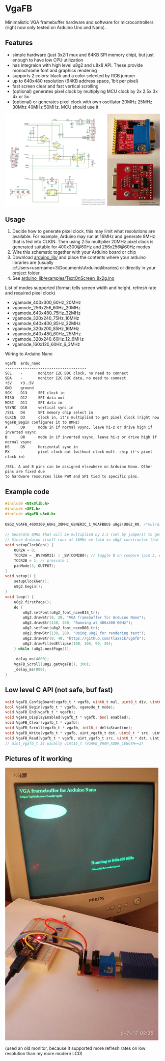 # VgaFB

Minimalistic VGA framebuffer hardware and software for microcontrollers (right now only tested on Arduino Uno and Nano).

## Features
* simple hardware (just 3x2:1 mux and 64KB SPI memory chip), but just enough to have low CPU utilization
* has integraion with high level u8g2 and u8x8 API. These provide monochrome font and graphics rendering
* supports 2 colors: black and a color selected by RGB jumper
* up to 640x480 resolution (64KB address space, 1bit per pixel)
* fast screen clear and fast vertical scrolling
* (optional) generates pixel clock by multiplying MCU clock by 2x 2.5x 3x 4x or 5x
* (optional) or generates pixel clock with own oscillator 20MHz 25MHz 30Mhz 40MHz 50MHz. MCU should use it

![Schematic and pcb pictures](sch_pcb.jpg)

## Usage
1. Decide how to generate pixel clock, this may limit what resolutions are available. For example, Arduino may run at 16MHz and generate 8MHz that is fed into CLKIN. Then using 2.5x multiplier 20MHz pixel clock is generated suitable for 400x300@60Hz and 256x256@60Hz modes
2. Wire this schematic together with your Arduino board or chip
3. Download [arduino_lib/](arduino_lib/) and place the contents where your arduino libraries are (usually c:\Users\<username>3\Documents\Arduino\libraries\) or directly in your project folder
4. See [arduino_lib/examples/TextOnScreen_8x2g.ino](arduino_lib/examples/TextOnScreen_8x2g.ino)

List of modes supported (format tells screen width and height, refresh rate and required pixel clock)
* vgamode_400x300_60Hz_20MHz
* vgamode_256x256_60Hz_20MHz
* vgamode_640x480_75Hz_32MHz
* vgamode_320x240_75Hz_16MHz
* vgamode_640x400_85Hz_32MHz
* vgamode_320x200_85Hz_16MHz
* vgamode_640x480_60Hz_25MHz
* vgamode_320x240_60Hz_12_6MHz
* vgamode_160x120_60Hz_6_3MHz

Wiring to Arduino Nano
```
vgafb  ardu_nano
-------------------------------------
SCL    -       monitor I2C DDC clock, no need to connect
SDA    -       monitor I2C DDC data, no need to connect
+5V    +3..5V
GND    ground
SCK    D13     SPI clock in
MISO   D12     SPI data out
MOSI   D11     SPI data in
VSYNC  D10     vertical sync in
/SEL   D4      SPI memory chip select in
CLKIN  D3      clock in, it's multiplied to get pixel clock (right now VgaFB_Begin configures it to 8MHz)
A      D9      mode in if normal vsync, leave hi-z or drive high if inverted vsync
B      D8      mode in if inverted vsync, leave hi-z or drive high if normal vsync
HS     D5      horizontal sync in
PX     -       pixel clock out (without clock mult. chip it's pixel clock in)

/SEL, A and B pins can be assigned elsewhere on Arduino Nano. Other pins are fixed due
to hardware resources like PWM and SPI tied to specific pins.
```

## Example code
```C
#include <U8x8lib.h>
#include <SPI.h>
#include <VgaFB_u8x8.h>

U8G2_VGAFB_400X300_60Hz_20MHz_GENERIC_1_VGAFBBUS u8g2(U8G2_R0, /*mul/div=*/5, 4, /* cs=*/ 4, /* a=*/ 9);

// Generate 8MHz that will be multiplied by 2.5 (set by jumpers) to get 20MHz pixel clock.
// Since Arduino itself runs at 16MHz we told in u8g2 constructor that the multiplier is 1.25
void setupClockGen() {
	OCR2A = 0;
	TCCR2A = _BV(WGM21) | _BV(COM2B0); // toggle B on compare (pin 5, Arduino port: D3)
	TCCR2B = 1; // prescale 1
	pinMode(3, OUTPUT);
}
void setup() {
	setupClockGen();
	u8g2.begin();
}
void loop() {
	u8g2.firstPage();
	do {
		u8g2.setFont(u8g2_font_ncenB14_tr);
		u8g2.drawStr(0, 20, "VGA framebuffer for Arduino Nano");
		u8g2.drawStr(130, 260, "Running at 400x300 60Hz");
		u8g2.setFont(u8g2_font_ncenB08_tr);
		u8g2.drawStr(130, 280, "Using u8g2 for rendering text");
		u8g2.drawStr(0, 40, "https://github.com/tlaasik/vgafb");
		u8g2.drawFilledEllipse(100, 100, 90, 30);
	} while (u8g2.nextPage());
	
	_delay_ms(4000);
	VgaFB_Scroll(u8g2.getVgaFB(), 300);
	_delay_ms(800);
}
```

## Low level C API (not safe, buf fast)
```C
void VgaFB_ConfigBoard(vgafb_t * vgafb, uint8_t mul, uint8_t div, uint8_t cs_pin, uint8_t ab_pin);
bool VgaFB_Begin(vgafb_t * vgafb, vgamode_t mode);
void VgaFB_End(vgafb_t * vgafb);
void VgaFB_DisplayEnabled(vgafb_t * vgafb, bool enabled);
void VgaFB_Clear(vgafb_t * vgafb);
void VgaFB_Scroll(vgafb_t * vgafb, int16_t deltaScanline);
void VgaFB_Write(vgafb_t * vgafb, uint_vgafb_t dst, uint8_t * src, uint_vgafb_t cnt);
void VgaFB_Read(vgafb_t * vgafb, uint_vgafb_t src, uint8_t * dst, uint_vgafb_t cnt);
// uint_vgafb_t is usually uint16_t (VGAFB_VRAM_ADDR_LENGTH==2)
```

## Pictures of it working

![All together](vgafb_together.jpg)

(used an old monitor, because it supported more refresh rates on low resolution than my more modern LCD)
